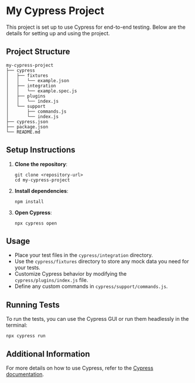 # My Cypress Project

This project is set up to use Cypress for end-to-end testing. Below are the details for setting up and using the project.

## Project Structure

```
my-cypress-project
├── cypress
│   ├── fixtures
│   │   └── example.json
│   ├── integration
│   │   └── example.spec.js
│   ├── plugins
│   │   └── index.js
│   └── support
│       ├── commands.js
│       └── index.js
├── cypress.json
├── package.json
└── README.md
```

## Setup Instructions

1. **Clone the repository**:
   ```
   git clone <repository-url>
   cd my-cypress-project
   ```

2. **Install dependencies**:
   ```
   npm install
   ```

3. **Open Cypress**:
   ```
   npx cypress open
   ```

## Usage

- Place your test files in the `cypress/integration` directory.
- Use the `cypress/fixtures` directory to store any mock data you need for your tests.
- Customize Cypress behavior by modifying the `cypress/plugins/index.js` file.
- Define any custom commands in `cypress/support/commands.js`.

## Running Tests

To run the tests, you can use the Cypress GUI or run them headlessly in the terminal:

```
npx cypress run
```

## Additional Information

For more details on how to use Cypress, refer to the [Cypress documentation](https://docs.cypress.io).